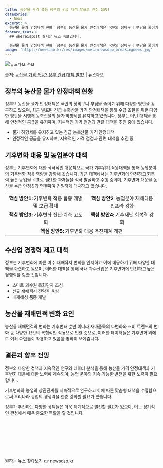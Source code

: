 ```yaml
---
title: 농산물 가격 폭등 정부의 긴급 대책 발표로 관심 집중!
categories:
  - News
excerpt: >
  농산물 물가 안정대책 현황  정부의 농산물 물가 안정대책은 국민의 장바구니 부담을 줄이기 위해 다양한 방안을…
feature_text: >
  ## whereispost 실시간 뉴스 속보입니다.

  농산물 물가 안정대책 현황  정부의 농산물 물가 안정대책은 국민의 장바구니 부담을 줄이기 위해 다양한 방안을…
image: 'https://newsdao.kr/res/images/meta/newsdao_breakingnews.jpg'
---
```


![뉴스다오 속보](https://newsdao.kr/res/images/meta/newsdao_breakingnews.jpg)

<p>출처: <a href="https://newsdao.kr/4433" rel="dofollow">농산물 가격 폭등? 정부 긴급 대책 발표!</a> | 뉴스다오</p>

<h2 data-ke-size="size26">정부의 농산물 물가 안정대책 현황</h2>
<p data-ke-size="size16">정부의 농산물 물가 안정대책은 국민의 장바구니 부담을 줄이기 위해 다양한 방안을 강구하고 있으며, 최근 발표된 긴급 농축산물 가격 안정대책을 통해 수급 조절을 위한 다양한 방안을 시행해 농축산물의 물가 하향세를 유지하고 있습니다. 정부는 이번 대책을 통해 안정적인 공급을 유지하며, 지속적인 가격 점검과 관련 대책을 추진 중에 있습니다.</p>
<ul>
<li>물가 하향세를 유지하고 있는 긴급 농축산물 가격 안정대책</li>
<li>안정적인 공급을 유지하며, 지속적인 가격 점검과 관련 대책을 추진 중</li>
</ul>

<h2 data-ke-size="size26">기후변화 대응 및 농업분야 대책</h2>
<p data-ke-size="size16">정부는 기후변화에 대한 적극적인 대응책으로 국가 기후위기 적응대책을 통해 농업분야의 기후변화 적응 역량을 강화해 왔습니다. 최근 대책에서는 기후변화에 안전하고 회복력 높은 농업을 목표로 필요한 과제들을 적극 발굴하고 수행 중이며, 기후변화 대응을 농산물 수급 안정성과 연결하여 긴밀하게 대처하고 있습니다.</p>
<table>
<tr>
<td style="text-align: center; height: 17px;"><b>핵심 방안1:</b> 기후변화 적응 품종 개발 및 보급 확대</td>
<td style="text-align: center; height: 17px;"><b>핵심 방안2:</b> 농업분야 재해대응 인프라 강화</td>
</tr>
<tr>
<td style="text-align: center; height: 17px;"><b>핵심 방안3:</b> 기후변화 진단·예측 고도화</td>
<td style="text-align: center; height: 17px;"><b>핵심 방안4:</b> 기후재난 회복력 강화</td>
</tr>
<tr>
<td style="text-align: center; height: 17px;" colspan="2"><b>핵심 방안5:</b> 기후변화 대응 추진체계 개편</td>
</tr>
</table>

<h2 data-ke-size="size26">수산업 경쟁력 제고 대책</h2>
<p data-ke-size="size16">정부는 기후변화에 따른 과수 재배적지 변화를 인지하고 이에 대응하기 위해 다양한 대책을 마련하고 있으며, 이러한 대책을 통해 국내 과수산업은 기후변화에 안전하고 높은 경쟁력을 갖출 것입니다.</p>
<ul>
<li>스마트 과수원 특화단지 조성</li>
<li>신규 재배적지 전략적 육성</li>
<li>내재해성 품종 개발</li>
</ul>

<h2 data-ke-size="size26">농산물 재배면적 변화 요인</h2>
<p data-ke-size="size16">농산물 재배면적의 변화는 기후변화 뿐만 아니라 재배품목의 다변화와 소비 트렌드의 변화 등 다양한 요인의 복합적인 작용으로 인한 것으로, 이러한 데이터들은 기후변화 외에도 여러 요인들이 작용하고 있음을 명확히 보여줍니다.</p>

<h2 data-ke-size="size26">결론과 향후 전망</h2>
<p data-ke-size="size16">정부의 다양한 정책과 지속적인 연구와 데이터 분석을 통해 농산물 가격 안정대책과 기후변화 대응에 대한 노력이 계속되며, 농업 분야의 지속 가능한 발전을 위한 노력이 필요합니다.</p>
<p data-ke-size="size16">기후변화와 농업의 상관관계를 지속적으로 연구하고 이에 따른 맞춤형 대책을 수립함으로써 우리나라 농업의 경쟁력을 한층 강화할 필요가 있습니다.</p>
<p data-ke-size="size16">정부가 추진하는 다양한 정책들은 더욱 체계적으로 발전할 필요가 있으며, 이는 장기적인 관점에서 매우 중요한 역할을 할 것입니다.</p>

<p data-ke-size="size16">&nbsp;</p>
<p data-ke-size="size16">&nbsp;</p>
<p data-ke-size="size16">&nbsp;</p>
<p data-ke-size="size16">&nbsp;</p> 

원하는 뉴스 찾아보기 👉 <a href="https://newsdao.kr" rel="dofollow">newsdao.kr</a>


